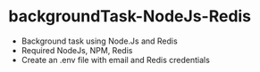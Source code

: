 # backgroundTask-NodeJs-Redis
- Background task using Node.Js and Redis
- Required NodeJs, NPM, Redis
- Create an .env file with email and Redis credentials